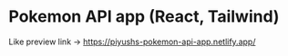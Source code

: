 # Pokemon API app (React, Tailwind)

Like preview link -> https://piyushs-pokemon-api-app.netlify.app/
